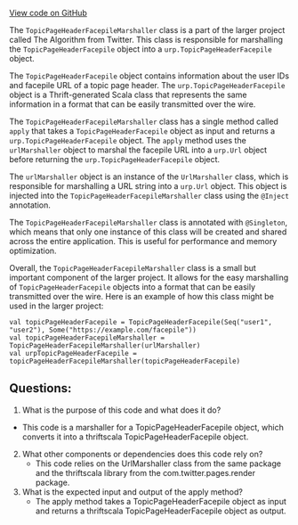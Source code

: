 [View code on GitHub](https://github.com/misbahsy/the-algorithm/product-mixer/core/src/main/scala/com/twitter/product_mixer/core/functional_component/marshaller/response/urp/TopicPageHeaderFacepileMarshaller.scala)

The `TopicPageHeaderFacepileMarshaller` class is a part of the larger project called The Algorithm from Twitter. This class is responsible for marshalling the `TopicPageHeaderFacepile` object into a `urp.TopicPageHeaderFacepile` object. 

The `TopicPageHeaderFacepile` object contains information about the user IDs and facepile URL of a topic page header. The `urp.TopicPageHeaderFacepile` object is a Thrift-generated Scala class that represents the same information in a format that can be easily transmitted over the wire.

The `TopicPageHeaderFacepileMarshaller` class has a single method called `apply` that takes a `TopicPageHeaderFacepile` object as input and returns a `urp.TopicPageHeaderFacepile` object. The `apply` method uses the `urlMarshaller` object to marshal the facepile URL into a `urp.Url` object before returning the `urp.TopicPageHeaderFacepile` object.

The `urlMarshaller` object is an instance of the `UrlMarshaller` class, which is responsible for marshalling a URL string into a `urp.Url` object. This object is injected into the `TopicPageHeaderFacepileMarshaller` class using the `@Inject` annotation.

The `TopicPageHeaderFacepileMarshaller` class is annotated with `@Singleton`, which means that only one instance of this class will be created and shared across the entire application. This is useful for performance and memory optimization.

Overall, the `TopicPageHeaderFacepileMarshaller` class is a small but important component of the larger project. It allows for the easy marshalling of `TopicPageHeaderFacepile` objects into a format that can be easily transmitted over the wire. Here is an example of how this class might be used in the larger project:

```
val topicPageHeaderFacepile = TopicPageHeaderFacepile(Seq("user1", "user2"), Some("https://example.com/facepile"))
val topicPageHeaderFacepileMarshaller = TopicPageHeaderFacepileMarshaller(urlMarshaller)
val urpTopicPageHeaderFacepile = topicPageHeaderFacepileMarshaller(topicPageHeaderFacepile)
```
## Questions: 
 1. What is the purpose of this code and what does it do?
   - This code is a marshaller for a TopicPageHeaderFacepile object, which converts it into a thriftscala TopicPageHeaderFacepile object.
2. What other components or dependencies does this code rely on?
   - This code relies on the UrlMarshaller class from the same package and the thriftscala library from the com.twitter.pages.render package.
3. What is the expected input and output of the apply method?
   - The apply method takes a TopicPageHeaderFacepile object as input and returns a thriftscala TopicPageHeaderFacepile object as output.